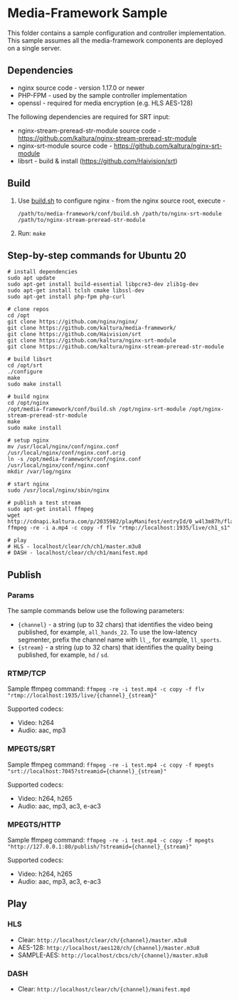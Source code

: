 # Media-Framework Sample

This folder contains a sample configuration and controller implementation.
This sample assumes all the media-framework components are deployed on a single server.

## Dependencies

- nginx source code - version 1.17.0 or newer
- PHP-FPM - used by the sample controller implementation
- openssl - required for media encryption (e.g. HLS AES-128)

The following dependencies are required for SRT input:
- nginx-stream-preread-str-module source code - https://github.com/kaltura/nginx-stream-preread-str-module
- nginx-srt-module source code - https://github.com/kaltura/nginx-srt-module
- libsrt - build & install (https://github.com/Haivision/srt)

## Build

1. Use [build.sh](build.sh) to configure nginx - from the nginx source root, execute -

    `/path/to/media-framework/conf/build.sh /path/to/nginx-srt-module /path/to/nginx-stream-preread-str-module`

2. Run: `make`

## Step-by-step commands for Ubuntu 20

```
# install dependencies
sudo apt update
sudo apt-get install build-essential libpcre3-dev zlib1g-dev
sudo apt-get install tclsh cmake libssl-dev
sudo apt-get install php-fpm php-curl

# clone repos
cd /opt
git clone https://github.com/nginx/nginx/
git clone https://github.com/kaltura/media-framework/
git clone https://github.com/Haivision/srt
git clone https://github.com/kaltura/nginx-srt-module
git clone https://github.com/kaltura/nginx-stream-preread-str-module

# build libsrt
cd /opt/srt
./configure
make
sudo make install

# build nginx
cd /opt/nginx
/opt/media-framework/conf/build.sh /opt/nginx-srt-module /opt/nginx-stream-preread-str-module
make
sudo make install

# setup nginx
mv /usr/local/nginx/conf/nginx.conf /usr/local/nginx/conf/nginx.conf.orig
ln -s /opt/media-framework/conf/nginx.conf /usr/local/nginx/conf/nginx.conf
mkdir /var/log/nginx

# start nginx
sudo /usr/local/nginx/sbin/nginx

# publish a test stream
sudo apt-get install ffmpeg
wget http://cdnapi.kaltura.com/p/2035982/playManifest/entryId/0_w4l3m87h/flavorId/0_vsu1xutk/format/download/a.mp4
ffmpeg -re -i a.mp4 -c copy -f flv "rtmp://localhost:1935/live/ch1_s1"

# play
# HLS - localhost/clear/ch/ch1/master.m3u8
# DASH - localhost/clear/ch/ch1/manifest.mpd
```

## Publish

### Params

The sample commands below use the following parameters:
- `{channel}` - a string (up to 32 chars) that identifies the video being published, for example, `all_hands_22`. To use the low-latency segmenter, prefix the channel name with `ll_`, for example, `ll_sports`.
- `{stream}` - a string (up to 32 chars) that identifies the quality being published, for example, `hd` / `sd`.

### RTMP/TCP

Sample ffmpeg command:
`ffmpeg -re -i test.mp4 -c copy -f flv "rtmp://localhost:1935/live/{channel}_{stream}"`

Supported codecs:
- Video: h264
- Audio: aac, mp3

### MPEGTS/SRT

Sample ffmpeg command:
`ffmpeg -re -i test.mp4 -c copy -f mpegts "srt://localhost:7045?streamid={channel}_{stream}"`

Supported codecs:
- Video: h264, h265
- Audio: aac, mp3, ac3, e-ac3

### MPEGTS/HTTP

Sample ffmpeg command:
`ffmpeg -re -i test.mp4 -c copy -f mpegts "http://127.0.0.1:80/publish/?streamid={channel}_{stream}"`

Supported codecs:
- Video: h264, h265
- Audio: aac, mp3, ac3, e-ac3

## Play

### HLS

- Clear: `http://localhost/clear/ch/{channel}/master.m3u8`
- AES-128: `http://localhost/aes128/ch/{channel}/master.m3u8`
- SAMPLE-AES: `http://localhost/cbcs/ch/{channel}/master.m3u8`

### DASH

- Clear: `http://localhost/clear/ch/{channel}/manifest.mpd`
